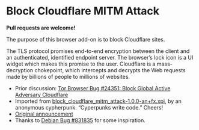 # Block Cloudflare MITM Attack

**Pull requests are welcome!**

The purpose of this browser add-on is to block Cloudflare sites.

The TLS protocol promises end-to-end encryption between the client and an authenticated, identified endpoint server.  The browser’s lock icon is a UI widget which makes this promise to the user.  Cloudflare is a mass-decryption chokepoint, which intercepts and decrypts the Web requests made by billions of people to millions of websites.

- Prior discussion: [Tor Browser Bug #24351: Block Global Active Adversary Cloudflare](https://trac.torproject.org/projects/tor/ticket/24351)
- Imported from [block_cloudflare_mitm_attack-1.0.0-an+fx.xpi](https://addons.mozilla.org/en-US/firefox/addon/block-cloudflare-mitm-attack/), by an anonymous cypherpunk.  “Cyperpunks write code.”  Cheers!
- [Original announcement](https://trac.torproject.org/projects/tor/ticket/24351#comment:25)
- Thanks to [Debian Bug #831835](https://bugs.debian.org/831835) for some inspiration.
